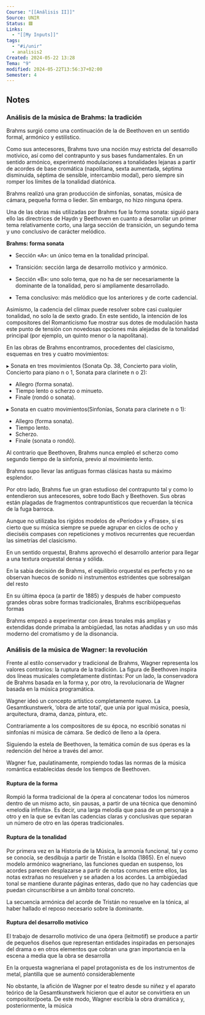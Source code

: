 ```yaml
---
Course: "[[Análisis II]]"
Source: UNIR
Status: 🟥
Links:
  - "[[My Inputs]]"
tags:
  - "#i/unir"
  - analisis2
Created: 2024-05-22 13:28
Tema: "9"
modified: 2024-05-22T13:56:37+02:00
Semester: 4
---
```


## Notes

### Análisis de la música de Brahms: la tradición

Brahms surgió como una continuación de la de Beethoven en un sentido formal, armónico y estilístico.

Como sus antecesores, Brahms tuvo una noción muy estricta del desarrollo motívico, así como del contrapunto y sus bases fundamentales. En un sentido armónico, experimentó modulaciones a tonalidades lejanas a partir de acordes de base cromática (napolitana, sexta aumentada, séptima disminuida, séptima de sensible, intercambio modal), pero siempre sin romper los límites de la tonalidad diatónica.

Brahms realizó una gran producción de sinfonías, sonatas, música de cámara, pequeña forma o lieder. Sin embargo, no hizo ninguna ópera.

Una de las obras más utilizadas por Brahms fue la forma sonata: siguió para ello las directrices de Haydn y Beethoven en cuanto a desarrollar un primer tema relativamente corto, una larga sección de transición, un segundo tema y uno conclusivo de carácter melódico.

**Brahms: forma sonata**
- Sección «A»: un único tema en la tonalidad principal.
    
- Transición: sección larga de desarrollo motívico y armónico.
    
- Sección «B»: uno solo tema, que no ha de ser necesariamente la dominante de la tonalidad, pero sí ampliamente desarrollado.
    
- Tema conclusivo: más melódico que los anteriores y de corte cadencial.

Asimismo, la cadencia del clímax puede resolver sobre casi cualquier tonalidad, no solo la de sexto grado. En este sentido, la intención de los compositores del Romanticismo fue mostrar sus dotes de modulación hasta este punto de tensión con novedosas opciones más alejadas de la tonalidad principal (por ejemplo, un quinto menor o la napolitana).

En las obras de Brahms encontramos, procedentes del clasicismo, esquemas en tres y cuatro movimientos:

▸ Sonata en tres movimientos (Sonata Op. 38, Concierto para violín, Concierto para piano n o 1, Sonata para clarinete n o 2):

- Allegro (forma sonata).
- Tiempo lento o scherzo o minueto.
- Finale (rondó o sonata).

▸ Sonata en cuatro movimientos(Sinfonías, Sonata para clarinete n o 1):
- Allegro (forma sonata).
- Tiempo lento.
- Scherzo.
- Finale (sonata o rondó).

Al contrario que Beethoven, Brahms nunca empleó el scherzo como segundo tiempo de la sinfonía, previo al movimiento lento.

Brahms supo llevar las antiguas formas clásicas hasta su máximo esplendor.

Por otro lado, Brahms fue un gran estudioso del contrapunto tal y como lo entendieron sus antecesores, sobre todo Bach y Beethoven. Sus obras están plagadas de fragmentos contrapuntísticos que recuerdan la técnica de la fuga barroca.

Aunque no utilizaba los rígidos modelos de «Período» y «Frase», sí es cierto que su música siempre se puede agrupar en ciclos de ocho y dieciséis compases con repeticiones y motivos recurrentes que recuerdan las simetrías del clasicismo.

En un sentido orquestal, Brahms aprovechó el desarrollo anterior para llegar a una textura orquestal densa y sólida.

En la sabia decisión de Brahms, el equilibrio orquestal es perfecto y no se observan huecos de sonido ni instrumentos estridentes que sobresalgan del resto

En su última época (a partir de 1885) y después de haber compuesto grandes obras sobre formas tradicionales, Brahms escribiópequeñas formas

Brahms empezó a experimentar con áreas tonales más amplias y extendidas donde primaba la ambigüedad, las notas añadidas y un uso más moderno del cromatismo y de la disonancia.

### Análisis de la música de Wagner: la revolución

Frente al estilo conservador y tradicional de Brahms, Wagner representa los valores contrarios: la ruptura de la tradición. La figura de Beethoven inspira dos líneas musicales completamente distintas: Por un lado, la conservadora de Brahms basada en la forma y, por otro, la revolucionaria de Wagner basada en la música programática.

Wagner ideó un concepto artístico completamente nuevo. La Gesamtkunstwerk, ‘obra de arte total’, que unía por igual música, poesía, arquitectura, drama, danza, pintura, etc.

Contrariamente a los compositores de su época, no escribió sonatas ni sinfonías ni música de cámara. Se dedicó de lleno a la ópera.

Siguiendo la estela de Beethoven, la temática común de sus óperas es la redención del héroe a través del amor.

Wagner fue, paulatinamente, rompiendo todas las normas de la música romántica establecidas desde los tiempos de Beethoven.

#### Ruptura de la forma

Rompió la forma tradicional de la ópera al concatenar todos los números dentro de un mismo acto, sin pausas, a partir de una técnica que denominó «melodía infinita». Es decir, una larga melodía que pasa de un personaje a otro y en la que se evitan las cadencias claras y conclusivas que separan un número de otro en las óperas tradicionales.

#### Ruptura de la tonalidad

Por primera vez en la Historia de la Música, la armonía funcional, tal y como se conocía, se desdibuja a partir de Tristán e Isolda (1865). En el nuevo modelo armónico wagneriano, las funciones quedan en suspenso, los acordes parecen desplazarse a partir de notas comunes entre ellos, las notas extrañas no resuelven y se añaden a los acordes. La ambigüedad tonal se mantiene durante páginas enteras, dado que no hay cadencias que puedan circunscribirse a un ámbito tonal concreto.

La secuencia armónica del acorde de Tristán no resuelve en la tónica, al haber hallado el reposo necesario sobre la dominante.

#### Ruptura del desarrollo motívico

El trabajo de desarrollo motívico de una ópera (leitmotif) se produce a partir de pequeños diseños que representan entidades inspiradas en personajes del drama o en otros elementos que cobran una gran importancia en la escena a media que la obra se desarrolla

En la orquesta wagneriana el papel protagonista es de los instrumentos de metal, plantilla que se aumentó considerablemente

No obstante, la afición de Wagner por el teatro desde su niñez y el aparato teórico de la Gesamtkunstwerk hicieron que el autor se convirtiera en un compositor/poeta. De este modo, Wagner escribía la obra dramática y, posteriormente, la música

























